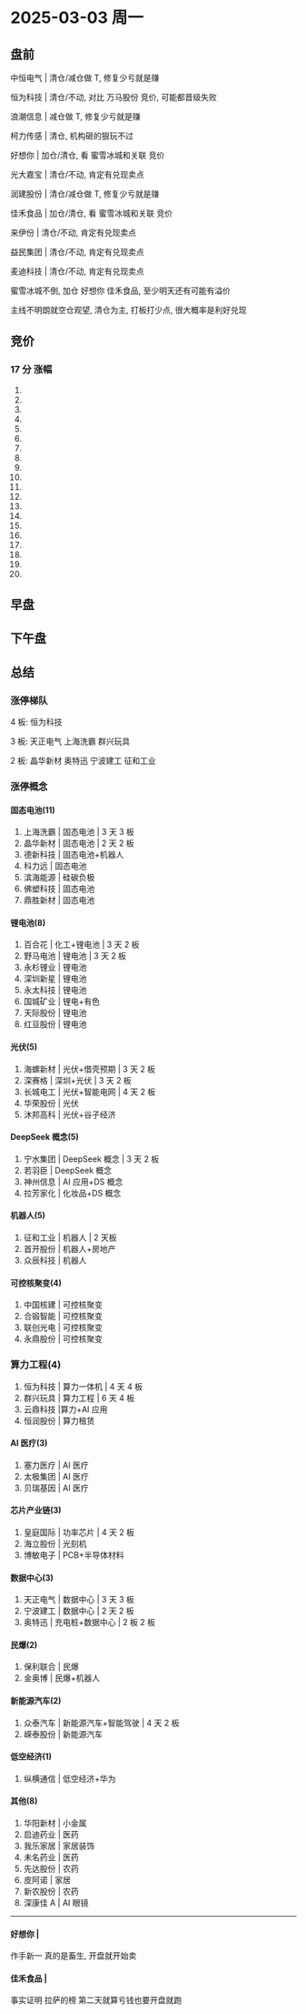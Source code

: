 # 2025-03-03 周一

## 盘前

中恒电气 | 清仓/减仓做 T, 修复少亏就是赚

恒为科技 | 清仓/不动, 对比 万马股份 竞价, 可能都晋级失败

浪潮信息 | 减仓做 T, 修复少亏就是赚

柯力传感 | 清仓, 机构砸的狠玩不过

好想你 | 加仓/清仓, 看 蜜雪冰城和关联 竞价

光大嘉宝 | 清仓/不动, 肯定有兑现卖点

润建股份 | 清仓/减仓做 T, 修复少亏就是赚

佳禾食品 | 加仓/清仓, 看 蜜雪冰城和关联 竞价

来伊份 | 清仓/不动, 肯定有兑现卖点

益民集团 | 清仓/不动, 肯定有兑现卖点

麦迪科技 | 清仓/不动, 肯定有兑现卖点

蜜雪冰城不倒, 加仓 好想你 佳禾食品, 至少明天还有可能有溢价

主线不明朗就空仓观望, 清仓为主, 打板打少点, 很大概率是利好兑现

## 竞价

### 17 分 涨幅

1.
2.
3.
4.
5.
6.
7.
8.
9.
10.
11.
12.
13.
14.
15.
16.
17.
18.
19.
20.

## 早盘

## 下午盘

## 总结

### 涨停梯队

4 板: 恒为科技

3 板: 天正电气 上海洗霸 群兴玩具

2 板: 晶华新材 奥特迅 宁波建工 征和工业

### 涨停概念

#### 固态电池(11)

1. 上海洗霸 | 固态电池 | 3 天 3 板
2. 晶华新材 | 固态电池 | 2 天 2 板
3. 德新科技 | 固态电池+机器人
4. 科力远 | 固态电池
5. 滨海能源 | 硅碳负极
6. 佛塑科技 | 固态电池
7. 鼎胜新材 | 固态电池

#### 锂电池(8)

1. 百合花 | 化工+锂电池 | 3 天 2 板
2. 野马电池 | 锂电池 | 3 天 2 板
3. 永杉锂业 | 锂电池
4. 深圳新星 | 锂电池
5. 永太科技 | 锂电池
6. 国城矿业 | 锂电+有色
7. 天际股份 | 锂电池
8. 红豆股份 | 锂电池

#### 光伏(5)

1. 海螺新材 | 光伏+借壳预期 | 3 天 2 板
2. 深赛格 | 深圳+光伏 | 3 天 2 板
3. 长城电工 | 光伏+智能电网 | 4 天 2 板
4. 华荣股份 | 光伏
5. 沐邦高科 | 光伏+谷子经济

#### DeepSeek 概念(5)

1. 宁水集团 | DeepSeek 概念 | 3 天 2 板
2. 若羽臣 | DeepSeek 概念
3. 神州信息 | AI 应用+DS 概念
4. 拉芳家化 | 化妆品+DS 概念

#### 机器人(5)

1. 征和工业 | 机器人 | 2 天板
2. 首开股份 | 机器人+房地产
3. 众辰科技 | 机器人

#### 可控核聚变(4)

1. 中国核建 | 可控核聚变
2. 合锻智能 | 可控核聚变
3. 联创光电 | 可控核聚变
4. 永鼎股份 | 可控核聚变

### 算力工程(4)

1. 恒为科技 | 算力一体机 | 4 天 4 板
2. 群兴玩具 | 算力工程 | 6 天 4 板
3. 云鼎科技 |算力+AI 应用
4. 恒润股份 | 算力租赁

#### AI 医疗(3)

1. 塞力医疗 | AI 医疗
2. 太极集团 | AI 医疗
3. 贝瑞基因 | AI 医疗

#### 芯片产业链(3)

1. 皇庭国际 | 功率芯片 | 4 天 2 板
2. 海立股份 | 光刻机
3. 博敏电子 | PCB+半导体材料

#### 数据中心(3)

1. 天正电气 | 数据中心 | 3 天 3 板
2. 宁波建工 | 数据中心 | 2 天 2 板
3. 奥特迅 | 充电桩+数据中心 | 2 板 2 板

#### 民爆(2)

1. 保利联合 | 民爆
2. 金奥博 | 民爆+机器人

#### 新能源汽车(2)

1. 众泰汽车 | 新能源汽车+智能驾驶 | 4 天 2 板
2. 嵘泰股份 | 新能源汽车

#### 低空经济(1)

1. 纵横通信 | 低空经济+华为

#### 其他(8)

1. 华阳新材 | 小金属
2. 启迪药业 | 医药
3. 我乐家居 | 家居装饰
4. 未名药业 | 医药
5. 先达股份 | 农药
6. 皮阿诺 | 家居
7. 新农股份 | 农药
8. 深康佳 A | AI 眼镜

---

#### 好想你 |

作手新一 真的是畜生, 开盘就开始卖

#### 佳禾食品 |

事实证明 拉萨的榜 第二天就算亏钱也要开盘就跑
